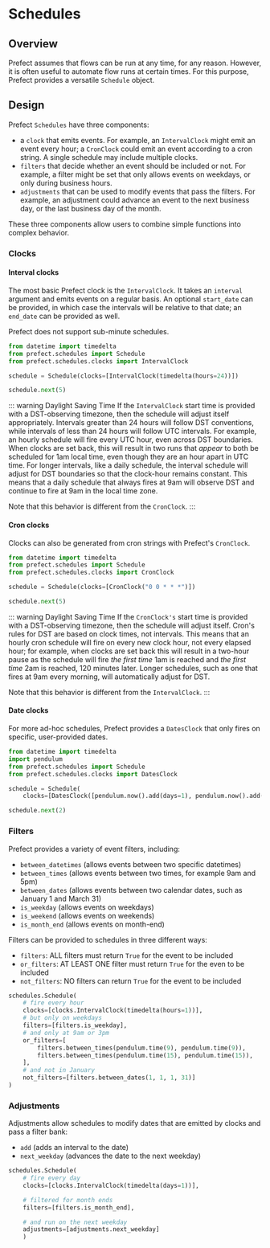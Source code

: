 # Schedules

## Overview

Prefect assumes that flows can be run at any time, for any reason. However, it is often useful to automate flow runs at certain times. For this purpose, Prefect provides a versatile `Schedule` object.

## Design

Prefect `Schedules` have three components:

- a `clock` that emits events. For example, an `IntervalClock` might emit an event every hour; a `CronClock` could emit an event according to a cron string. A single schedule may include multiple clocks.
- `filters` that decide whether an event should be included or not. For example, a filter might be set that only allows events on weekdays, or only during business hours.
- `adjustments` that can be used to modify events that pass the filters. For example, an adjustment could advance an event to the next business day, or the last business day of the month.

These three components allow users to combine simple functions into complex behavior.

### Clocks

#### Interval clocks

The most basic Prefect clock is the `IntervalClock`. It takes an `interval` argument and emits events on a regular basis. An optional `start_date` can be provided, in which case the intervals will be relative to that date; an `end_date` can be provided as well.

Prefect does not support sub-minute schedules.

```python
from datetime import timedelta
from prefect.schedules import Schedule
from prefect.schedules.clocks import IntervalClock

schedule = Schedule(clocks=[IntervalClock(timedelta(hours=24))])

schedule.next(5)
```

::: warning Daylight Saving Time
If the `IntervalClock` start time is provided with a DST-observing timezone, then the schedule will adjust itself appropriately. Intervals greater than 24 hours will follow DST conventions, while intervals of less than 24 hours will follow UTC intervals. For example, an hourly schedule will fire every UTC hour, even across DST boundaries. When clocks are set back, this will result in two runs that _appear_ to both be scheduled for 1am local time, even though they are an hour apart in UTC time. For longer intervals, like a daily schedule, the interval schedule will adjust for DST boundaries so that the clock-hour remains constant. This means that a daily schedule that always fires at 9am will observe DST and continue to fire at 9am in the local time zone.

Note that this behavior is different from the `CronClock`.
:::

#### Cron clocks

Clocks can also be generated from cron strings with Prefect's `CronClock`.

```python
from datetime import timedelta
from prefect.schedules import Schedule
from prefect.schedules.clocks import CronClock

schedule = Schedule(clocks=[CronClock("0 0 * * *")])

schedule.next(5)
```

::: warning Daylight Saving Time
If the `CronClock's` start time is provided with a DST-observing timezone, then the schedule will adjust itself. Cron's rules for DST are based on clock times, not intervals. This means that an hourly cron schedule will fire on every new clock hour, not every elapsed hour; for example, when clocks are set back this will result in a two-hour pause as the schedule will fire _the first time_ 1am is reached and _the first time_ 2am is reached, 120 minutes later. Longer schedules, such as one that fires at 9am every morning, will automatically adjust for DST.

Note that this behavior is different from the `IntervalClock`.
:::

#### Date clocks

For more ad-hoc schedules, Prefect provides a `DatesClock` that only fires on specific, user-provided dates.

```python
from datetime import timedelta
import pendulum
from prefect.schedules import Schedule
from prefect.schedules.clocks import DatesClock

schedule = Schedule(
    clocks=[DatesClock([pendulum.now().add(days=1), pendulum.now().add(days=2)])])

schedule.next(2)
```

### Filters

Prefect provides a variety of event filters, including:

- `between_datetimes` (allows events between two specific datetimes)
- `between_times` (allows events between two times, for example 9am and 5pm)
- `between_dates` (allows events between two calendar dates, such as January 1 and March 31)
- `is_weekday` (allows events on weekdays)
- `is_weekend` (allows events on weekends)
- `is_month_end` (allows events on month-end)

Filters can be provided to schedules in three different ways:

- `filters`: ALL filters must return `True` for the event to be included
- `or_filters`: AT LEAST ONE filter must return `True` for the even to be included
- `not_filters`: NO filters can return `True` for the event to be included

```python
schedules.Schedule(
    # fire every hour
    clocks=[clocks.IntervalClock(timedelta(hours=1))],
    # but only on weekdays
    filters=[filters.is_weekday],
    # and only at 9am or 3pm
    or_filters=[
        filters.between_times(pendulum.time(9), pendulum.time(9)),
        filters.between_times(pendulum.time(15), pendulum.time(15)),
    ],
    # and not in January
    not_filters=[filters.between_dates(1, 1, 1, 31)]
)
```

### Adjustments

Adjustments allow schedules to modify dates that are emitted by clocks and pass a filter bank:

- `add` (adds an interval to the date)
- `next_weekday` (advances the date to the next weekday)

```python
schedules.Schedule(
    # fire every day
    clocks=[clocks.IntervalClock(timedelta(days=1))],

    # filtered for month ends
    filters=[filters.is_month_end],

    # and run on the next weekday
    adjustments=[adjustments.next_weekday]
    )
```
